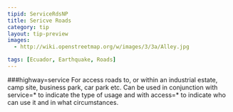 ```yaml
---
tipid: ServiceRdsNP
title: Sericve Roads
category: tip
layout: tip-preview
images:
  - http://wiki.openstreetmap.org/w/images/3/3a/Alley.jpg

tags: [Ecuador, Earthquake, Roads]
---
```



###highway=service
For access roads to, or within an industrial estate, camp site, business park, car park etc. Can be used in conjunction with service=* to indicate the type of usage and with access=* to indicate who can use it and in what circumstances.
